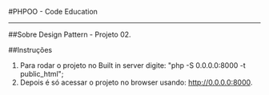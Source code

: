 #PHPOO - Code Education
***

##Sobre
Design Pattern - Projeto 02.

##Instruções
1. Para rodar o projeto no Built in server digite: "php -S 0.0.0.0:8000 -t public_html";
2. Depois é só acessar o projeto no browser usando: http://0.0.0.0:8000.